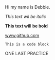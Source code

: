 Hi my name is Debbie.

*This text wil be italic*

**This text will be bold**

www.github.com

```
This is a code block
```

ONE LAST PRACTICE